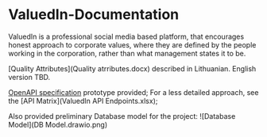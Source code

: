 # ValuedIn-Documentation

ValuedIn is a professional social media based platform, that encourages honest approach to corporate values, where they are defined by the people working in the corporation, rather than what management states it to be.

[Quality Attributes](Quality atrributes.docx) described in Lithuanian. English version TBD.

[OpenAPI specification](Swagger) prototype provided; For a less detailed approach, see the [API Matrix](ValuedIn API Endpoints.xlsx);

Also provided preliminary Database model for the project:
![Database Model](DB Model.drawio.png)
